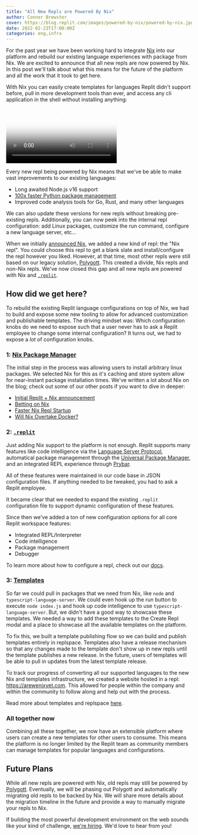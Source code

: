 ```yaml
---
title: "All New Repls are Powered By Nix"
author: Connor Brewster
cover: https://blog.replit.com/images/powered-by-nix/powered-by-nix.jpg
date: 2022-02-23T17:00:00Z
categories: eng,infra
---
```



For the past year we have been working hard to integrate [Nix](https://nixos.org/) into our platform and rebuild our existing language experiences with package from Nix. We are excited to announce that all new repls are now powered by Nix. In this post we'll talk about what this means for the future of the platform and all the work that it took to get here.

With Nix you can easily create templates for languages Replit didn't support before, pull in more development tools than ever, and access any cli application in the shell without installing anything:

<video controls webkit-playsinline="true" playsinline="" src="/images/powered-by-nix/powered-by-nix.mp4" poster="/images/powered-by-nix/powered-by-nix.jpg"></video>


Every new repl being powered by Nix means that we've be able to make vast improvements to our existing languages:

- Long awaited Node.js v16 support
- [100x faster Python package management](https://blog.replit.com/python-new-template)
- Improved code analysis tools for Go, Rust, and many other languages

We can also update these versions for new repls without breaking pre-existing repls. Additionally, you can now peek into the internal repl configuration: add Linux packages, customize the run command, configure a new language server, etc...

When we initially [announced Nix](https://blog.replit.com/nix), we added a new kind of repl: the "Nix repl". You could choose this repl to get a blank slate and install/configure the repl however you liked. However, at that time, most other repls were still based on our legacy solution, [Polygott](https://github.com/replit/polygott). This created a divide, Nix repls and non-Nix repls. We've now closed this gap and all new repls are powered with Nix and [`.replit`](https://docs.replit.com/programming-ide/configuring-repl).

## How did we get here?

To rebuild the existing Replit language configurations on top of Nix, we had to build and expose some new tooling to allow for advanced customization and publishable templates. The driving mindset was: Which configuration knobs do we need to expose such that a user never has to ask a Replit employee to change some internal configuration? It turns out, we had to expose a _lot_ of configuration knobs.

### 1: [Nix Package Manager](https://blog.replit.com/nix)
The initial step in the process was allowing users to install arbitrary linux packages. We selected Nix for this as it's caching and store system allow for near-instant package installation times. We've written a lot about Nix on the blog; check out some of our other posts if you want to dive in deeper:

- [Initial Replit + Nix announcement](https://blog.replit.com/nix)
- [Betting on Nix](https://blog.replit.com/betting-on-nix)
- [Faster Nix Repl Startup](https://blog.replit.com/nix-perf-improvements)
- [Will Nix Overtake Docker?](https://blog.replit.com/nix-vs-docker)

### 2: [`.replit`](https://blog.replit.com/replspace-templates#how-do-i-configure-a-template)
Just adding Nix support to the platform is not enough. Replit supports many features like code intelligence via the [Language Server Protocol](https://microsoft.github.io/language-server-protocol/), automatical package management through the [Universal Package Manager](https://github.com/replit/upm), and an integrated REPL experience through [Prybar](https://github.com/replit/prybar).

All of these features were maintained in our code base in JSON configuration files. If anything needed to be tweaked, you had to ask a Replit employee.

It became clear that we needed to expand the existing `.replit` configuration file to support dynamic configuration of these features.

Since then we've added a ton of new configuration options for all core Replit workspace features:

- Integrated REPL/Interpreter
- Code intelligence
- Package management
- Debugger

To learn more about how to configure a repl, check out our [docs](https://docs.replit.com/programming-ide/configuring-repl).

### 3: [Templates](https://blog.replit.com/replspace-templates)

So far we could pull in packages that we need from Nix, like `node` and `typescript-language-server`. We could even hook up the run button to execute `node index.js` and hook up code intelligence to use `typescript-language-server`. But, we didn't have a good way to showcase these templates. We needed a way to add these templates to the Create Repl modal and a place to showcase all the available templates on the platform.

To fix this, we built a template publishing flow so we can build and publish templates entirely in replspace. Templates also have a release mechanism so that any changes made to the template don't show up in new repls until the template publishes a new release. In the future, users of templates will be able to pull in updates from the latest template release.

To track our progress of converting all our supported languages to the new Nix and templates infrastructure, we created a website hosted in a repl: https://arewenixyet.com. This allowed for people within the company and within the community to follow along and help out with the process.

Read more about templates and replspace [here](https://blog.replit.com/replspace-templates).

### All together now

Combining all these together, we now have an extensible platform where users can create a new templates for other users to consume. This means the platform is no longer limited by the Replit team as community members can manage templates for popular languages and configurations.


## Future Plans

While all new repls are powered with Nix, old repls may still be powered by [Polygott](https://github.com/replit/polygott). Eventually, we will be phasing out Polygott and automatically migrating old repls to be backed by Nix. We will share more details about the migration timeline in the future and provide a way to manually migrate your repls to Nix.

If building the most powerful development environment on the web sounds like your kind of challenge, [we're hiring](https://replit.com/site/careers). We'd love to hear from you!